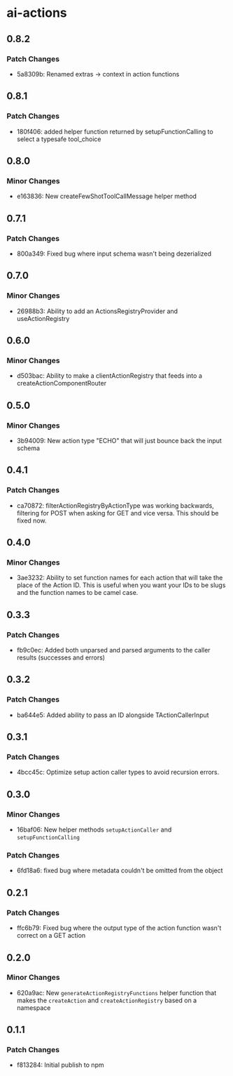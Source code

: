 # ai-actions

## 0.8.2

### Patch Changes

- 5a8309b: Renamed extras -> context in action functions

## 0.8.1

### Patch Changes

- 180f406: added helper function returned by setupFunctionCalling to select a typesafe tool_choice

## 0.8.0

### Minor Changes

- e163836: New createFewShotToolCallMessage helper method

## 0.7.1

### Patch Changes

- 800a349: Fixed bug where input schema wasn't being dezerialized

## 0.7.0

### Minor Changes

- 26988b3: Ability to add an ActionsRegistryProvider and useActionRegistry

## 0.6.0

### Minor Changes

- d503bac: Ability to make a clientActionRegistry that feeds into a createActionComponentRouter

## 0.5.0

### Minor Changes

- 3b94009: New action type "ECHO" that will just bounce back the input schema

## 0.4.1

### Patch Changes

- ca70872: filterActionRegistryByActionType was working backwards, filtering for POST when asking for GET and vice versa. This should be fixed now.

## 0.4.0

### Minor Changes

- 3ae3232: Ability to set function names for each action that will take the place of the Action ID. This is useful when you want your IDs to be slugs and the function names to be camel case.

## 0.3.3

### Patch Changes

- fb9c0ec: Added both unparsed and parsed arguments to the caller results (successes and errors)

## 0.3.2

### Patch Changes

- ba644e5: Added ability to pass an ID alongside TActionCallerInput

## 0.3.1

### Patch Changes

- 4bcc45c: Optimize setup action caller types to avoid recursion errors.

## 0.3.0

### Minor Changes

- 16baf06: New helper methods `setupActionCaller` and `setupFunctionCalling`

### Patch Changes

- 6fd18a6: fixed bug where metadata couldn't be omitted from the object

## 0.2.1

### Patch Changes

- ffc6b79: Fixed bug where the output type of the action function wasn't correct on a GET action

## 0.2.0

### Minor Changes

- 620a9ac: New `generateActionRegistryFunctions` helper function that makes the `createAction` and `createActionRegistry` based on a namespace

## 0.1.1

### Patch Changes

- f813284: Initial publish to npm
